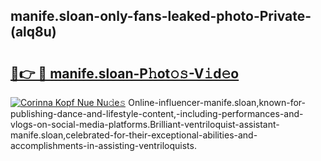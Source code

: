 ## manife.sloan-only-fans​-leaked-photo​-Private-(alq8u)


# <h2><a href="https://mediaupload.pro?title=manife.sloan&ref=git">🔗👉 🔴 manife.sloan-P𝚑ot𝚘𝚜-V𝚒d𝚎o</a></h2>

[![Corinna Kopf Nue Nu𝚍e𝚜](https://i.imgur.com/0qMVB7G.gif)](https://mediaupload.pro?title=manife.sloan&ref=git)
Online-influencer-manife.sloan,known-for-publishing-dance-and-lifestyle-content,-including-performances-and-vlogs-on-social-media-platforms.Brilliant-ventriloquist-assistant-manife.sloan,celebrated-for-their-exceptional-abilities-and-accomplishments-in-assisting-ventriloquists.  